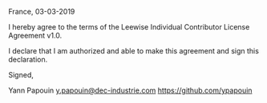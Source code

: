 France, 03-03-2019

I hereby agree to the terms of the Leewise Individual Contributor License
Agreement v1.0.

I declare that I am authorized and able to make this agreement and sign this
declaration.

Signed,

Yann Papouin y.papouin@dec-industrie.com https://github.com/ypapouin
